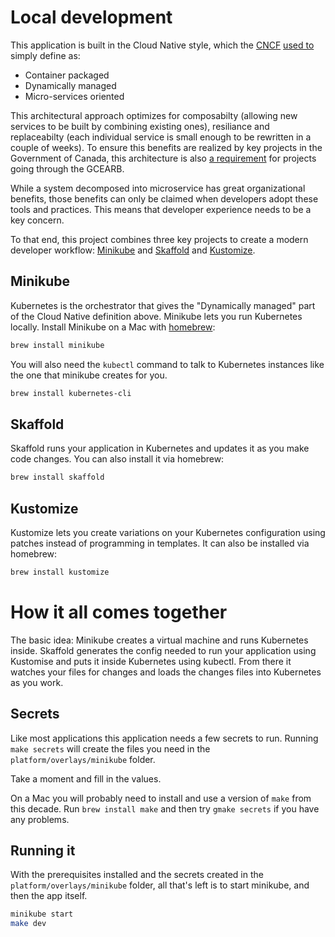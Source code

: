 # Local development

This application is built in the Cloud Native style, which the [CNCF](https://www.cncf.io) [used to](https://web.archive.org/web/20180401091110/https://www.cncf.io/about/charter/) simply define as:

* Container packaged
* Dynamically managed
* Micro-services oriented

 This architectural approach optimizes for composabilty (allowing new services to be built by combining existing ones), resiliance and replaceabilty (each individual service is small enough to be rewritten in a couple of weeks). To ensure this benefits are realized by key projects in the Government of Canada, this architecture is also [a requirement](https://www.tbs-sct.gc.ca/pol/doc-eng.aspx?id=15249#claC.2.3.10) for projects going through the GCEARB.

While a system decomposed into microservice has great organizational benefits, those benefits can only be claimed when developers adopt these tools and practices. This means that developer experience needs to be a key concern.

To that end, this project combines three key projects to create a modern developer workflow: [Minikube](https://minikube.sigs.k8s.io) and [Skaffold](https://skaffold.dev) and [Kustomize]().

## Minikube

Kubernetes is the orchestrator that gives the "Dynamically managed" part of the Cloud Native definition above. Minikube lets you run Kubernetes locally. Install Minikube on a Mac with [homebrew](https://brew.sh):

```sh
brew install minikube
```

You will also need the `kubectl` command to talk to Kubernetes instances like the one that minikube creates for you.

```sh
brew install kubernetes-cli
```

## Skaffold

Skaffold runs your application in Kubernetes and updates it as you make code changes. You can also install it via homebrew:

```sh
brew install skaffold
```

## Kustomize

Kustomize lets you create variations on your Kubernetes configuration using patches instead of programming in templates. It can also be installed via homebrew:

```sh
brew install kustomize
```

# How it all comes together

The basic idea: Minikube creates a virtual machine and runs Kubernetes inside. Skaffold generates the config needed to run your application using Kustomise and puts it inside Kubernetes using kubectl. From there it watches your files for changes and loads the changes files into Kubernetes as you work.

## Secrets

Like most applications this application needs a few secrets to run.
Running `make secrets` will create the files you need in the `platform/overlays/minikube` folder.

Take a moment and fill in the values.

On a Mac you will probably need to install and use a version of `make` from this decade. Run `brew install make` and then try `gmake secrets` if you have any problems.

## Running it

With the prerequisites installed and the secrets created in the `platform/overlays/minikube` folder, all that's left is to start minikube, and then the app itself.

```bash
minikube start
make dev
```
